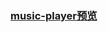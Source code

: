 ### [music-player预览](http://htmlpreview.github.io/?https://github.com/FLYSASA/project/blob/master/music-player/index.html)
